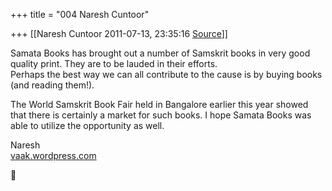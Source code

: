 +++
title = "004 Naresh Cuntoor"

+++
[[Naresh Cuntoor	2011-07-13, 23:35:16 [Source](https://groups.google.com/g/samskrita/c/Z6Ktji0S67U)]]



Samata Books has brought out a number of Samskrit books in very good quality print. They are to be lauded in their efforts.  
Perhaps the best way we can all contribute to the cause is by buying books (and reading them!).  
  
The World Samskrit Book Fair held in Bangalore earlier this year showed that there is certainly a market for such books. I hope Samata Books was able to utilize the opportunity as well.  
  
  
  
Naresh  
[vaak.wordpress.com](http://vaak.wordpress.com)



